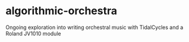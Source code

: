 # algorithmic-orchestra
Ongoing exploration into writing orchestral music with TidalCycles and a Roland JV1010 module
